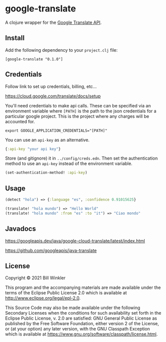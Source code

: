 # google-translate

A clojure wrapper for the
[Google Translate API](https://googleapis.dev/java/google-cloud-translate/latest/index.html
"Google Translate Javadocs").

## Install
Add the following dependency to your `project.clj` file:

    [google-translate "0.1.0"]

## Credentials

Follow link to set up credentials, billing, etc...

<https://cloud.google.com/translate/docs/setup>

You'll need credentials to make api calls. These can be specified via
an environment variable where `[PATH]` is the path to the json
credentials for a particular google project.  This is the project
where any charges will be accounted for.

``` shell
export GOOGLE_APPLICATION_CREDENTIALS="[PATH]"
```

You can use an `api-key` as an alternative.

``` clojure
{:api-key "your api key"}
```

Store (and gitignore) it in `../config/creds.edn`. Then set the authentication method to use an `api-key` instead of the environment variable.


``` clojure
(set-authentication-method! :api-key)
```

## Usage

``` clojure
(detect "hola") => {:language "es", :confidence 0.91015625}

(translate! "hola mundo") => "Hello World"
(translate! "hola mundo" :from "es" :to "it") => "Ciao mondo"
```




## Javadocs

<https://googleapis.dev/java/google-cloud-translate/latest/index.html>

<https://github.com/googleapis/java-translate>


## License

Copyright © 2021 Bill Winkler

This program and the accompanying materials are made available under the
terms of the Eclipse Public License 2.0 which is available at
http://www.eclipse.org/legal/epl-2.0.

This Source Code may also be made available under the following Secondary
Licenses when the conditions for such availability set forth in the Eclipse
Public License, v. 2.0 are satisfied: GNU General Public License as published by
the Free Software Foundation, either version 2 of the License, or (at your
option) any later version, with the GNU Classpath Exception which is available
at https://www.gnu.org/software/classpath/license.html.
